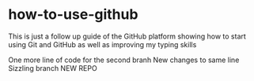 # how-to-use-github
This is just a follow up guide of the GitHub platform showing how to start using Git and GitHub as well as improving my typing skills


One more line of code for the second branh
New changes to same line Sizzling branch 
NEW REPO
